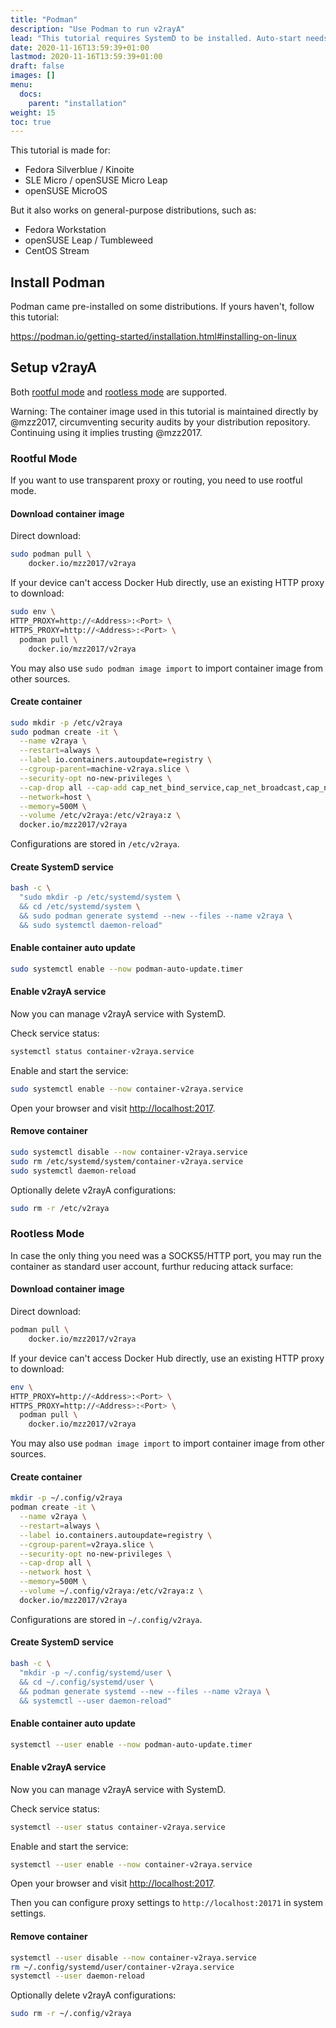 ```yaml
---
title: "Podman"
description: "Use Podman to run v2rayA"
lead: "This tutorial requires SystemD to be installed. Auto-start needs to be handled manually otherwise"
date: 2020-11-16T13:59:39+01:00
lastmod: 2020-11-16T13:59:39+01:00
draft: false
images: []
menu:
  docs:
    parent: "installation"
weight: 15
toc: true
---
```


This tutorial is made for:

- Fedora Silverblue / Kinoite
- SLE Micro / openSUSE Micro Leap
- openSUSE MicroOS

But it also works on general-purpose distributions, such as:

- Fedora Workstation
- openSUSE Leap / Tumbleweed
- CentOS Stream

## Install Podman

Podman came pre-installed on some distributions. If yours haven't, follow this tutorial:

https://podman.io/getting-started/installation.html#installing-on-linux

## Setup v2rayA

Both [rootful mode](#Rootful-Mode) and [rootless mode](#Rootless-Mode) are supported.

Warning: The container image used in this tutorial is maintained directly by @mzz2017, circumventing security audits by your distribution repository. Continuing using it implies trusting @mzz2017.

### Rootful Mode

If you want to use transparent proxy or routing, you need to use rootful mode.

#### Download container image

Direct download:

```bash
sudo podman pull \
    docker.io/mzz2017/v2raya
```

If your device can't access Docker Hub directly, use an existing HTTP proxy to download:

```bash
sudo env \
HTTP_PROXY=http://<Address>:<Port> \
HTTPS_PROXY=http://<Address>:<Port> \
  podman pull \
    docker.io/mzz2017/v2raya
```

You may also use `sudo podman image import` to import container image from other sources.

#### Create container

```bash
sudo mkdir -p /etc/v2raya
sudo podman create -it \
  --name v2raya \
  --restart=always \
  --label io.containers.autoupdate=registry \
  --cgroup-parent=machine-v2raya.slice \
  --security-opt no-new-privileges \
  --cap-drop all --cap-add cap_net_bind_service,cap_net_broadcast,cap_net_admin,cap_net_raw \
  --network=host \
  --memory=500M \
  --volume /etc/v2raya:/etc/v2raya:z \
  docker.io/mzz2017/v2raya
```

Configurations are stored in `/etc/v2raya`.

#### Create SystemD service

```bash
bash -c \
  "sudo mkdir -p /etc/systemd/system \
  && cd /etc/systemd/system \
  && sudo podman generate systemd --new --files --name v2raya \
  && sudo systemctl daemon-reload"
```

#### Enable container auto update

```bash
sudo systemctl enable --now podman-auto-update.timer
```

#### Enable v2rayA service

Now you can manage v2rayA service with SystemD.

Check service status:

```bash
systemctl status container-v2raya.service
```

Enable and start the service:

```bash
sudo systemctl enable --now container-v2raya.service
```

Open your browser and visit [http://localhost:2017](http://localhost:2017).

#### Remove container

```bash
sudo systemctl disable --now container-v2raya.service
sudo rm /etc/systemd/system/container-v2raya.service
sudo systemctl daemon-reload
```

Optionally delete v2rayA configurations:

```bash
sudo rm -r /etc/v2raya
```

### Rootless Mode

In case the only thing you need was a SOCKS5/HTTP port, you may run the container as standard user account, furthur reducing attack surface:

#### Download container image

Direct download:

```bash
podman pull \
    docker.io/mzz2017/v2raya
```

If your device can't access Docker Hub directly, use an existing HTTP proxy to download:

```bash
env \
HTTP_PROXY=http://<Address>:<Port> \
HTTPS_PROXY=http://<Address>:<Port> \
  podman pull \
    docker.io/mzz2017/v2raya
```

You may also use `podman image import` to import container image from other sources.

#### Create container

```bash
mkdir -p ~/.config/v2raya
podman create -it \
  --name v2raya \
  --restart=always \
  --label io.containers.autoupdate=registry \
  --cgroup-parent=v2raya.slice \
  --security-opt no-new-privileges \
  --cap-drop all \
  --network host \
  --memory=500M \
  --volume ~/.config/v2raya:/etc/v2raya:z \
  docker.io/mzz2017/v2raya
```

Configurations are stored in `~/.config/v2raya`.

#### Create SystemD service

```bash
bash -c \
  "mkdir -p ~/.config/systemd/user \
  && cd ~/.config/systemd/user \
  && podman generate systemd --new --files --name v2raya \
  && systemctl --user daemon-reload"
```

#### Enable container auto update

```bash
systemctl --user enable --now podman-auto-update.timer
```

#### Enable v2rayA service

Now you can manage v2rayA service with SystemD.

Check service status:

```bash
systemctl --user status container-v2raya.service
```

Enable and start the service:

```bash
systemctl --user enable --now container-v2raya.service
```

Open your browser and visit [http://localhost:2017](http://localhost:2017).

Then you can configure proxy settings to `http://localhost:20171` in system settings.

#### Remove container

```bash
systemctl --user disable --now container-v2raya.service
rm ~/.config/systemd/user/container-v2raya.service
systemctl --user daemon-reload
```

Optionally delete v2rayA configurations:

```bash
sudo rm -r ~/.config/v2raya
```
